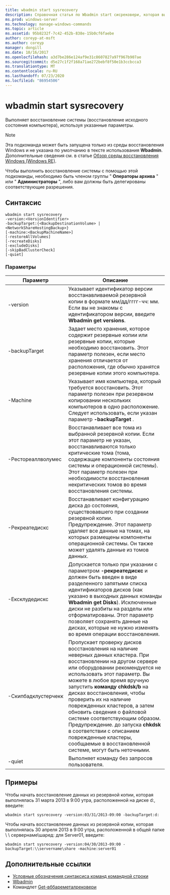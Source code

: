 ```yaml
---
title: wbadmin start sysrecovery
description: Справочная статья по Wbadmin start сисрековери, которая выполняет восстановление системы (восстановление исходного состояния компьютера) с использованием указанных параметров.
ms.prod: windows-server
ms.technology: manage-windows-commands
ms.topic: article
ms.assetid: 95b8232f-7c42-452b-838e-15b0cf6faebe
author: coreyp-at-msft
ms.author: coreyp
manager: dongill
ms.date: 10/16/2017
ms.openlocfilehash: a3d7be286e124af9e31c8607827a97f967b907ae
ms.sourcegitcommit: d5e27c1f2f168a71ae272bebf8f50e1b3ccbcca3
ms.translationtype: MT
ms.contentlocale: ru-RU
ms.lasthandoff: 07/23/2020
ms.locfileid: "86954506"
---
```

# <a name="wbadmin-start-sysrecovery"></a>wbadmin start sysrecovery



Выполняет восстановление системы (восстановление исходного состояния компьютера), используя указанные параметры.

> [!NOTE]
> Эта подкоманда может быть запущена только из среды восстановления Windows и не указана по умолчанию в тексте использования **Wbadmin**. Дополнительные сведения см. в статье [Обзор среды восстановления Windows (Windows RE)](/previous-versions/windows/it-pro/windows-8.1-and-8/hh825173(v=win.10)).

Чтобы выполнить восстановление системы с помощью этой подкоманды, необходимо быть членом группы " **Операторы архива** " или " **Администраторы** ", либо вам должны быть делегированы соответствующие разрешения.

## <a name="syntax"></a>Синтаксис

```
wbadmin start sysrecovery
-version:<VersionIdentifier>
-backupTarget:{<BackupDestinationVolume> | <NetworkShareHostingBackup>}
[-machine:<BackupMachineName>]
[-restoreAllVolumes]
[-recreateDisks]
[-excludeDisks]
[-skipBadClusterCheck]
[-quiet]
```

### <a name="parameters"></a>Параметры

|Параметр|Описание|
|---------|-----------|
|-version|Указывает идентификатор версии восстанавливаемой резервной копии в формате мм/дд/гггг-чч: мм. Если вы не знакомы с идентификатором версии, введите **Wbadmin get versions**.|
|-backupTarget|Задает место хранения, которое содержит резервные копии или резервные копии, которые необходимо восстановить. Этот параметр полезен, если место хранения отличается от расположения, где обычно хранятся резервные копии этого компьютера.|
|-Machine|Указывает имя компьютера, который требуется восстановить. Этот параметр полезен при резервном копировании нескольких компьютеров в одно расположение. Следует использовать, если указан параметр **-backupTarget** .|
|-Рестореаллволумес|Восстанавливает все тома из выбранной резервной копии. Если этот параметр не указан, восстанавливаются только критические тома (тома, содержащие компоненты состояния системы и операционной системы). Этот параметр полезен при необходимости восстановления некритических томов во время восстановления системы.|
|-Рекреатедискс|Восстанавливает конфигурацию диска до состояния, существовавшего при создании резервной копии.</br>Предупреждение. Этот параметр удаляет все данные на томах, на которых размещены компоненты операционной системы. Он также может удалять данные из томов данных.|
|-Ексклудедискс|Допускается только при указании с параметром **-рекреатедискс** и должен быть введен в виде разделенного запятыми списка идентификаторов дисков (как указано в выходных данных команды **Wbadmin get Disks**). Исключенные диски не разбиты на разделы или отформатированы. Этот параметр позволяет сохранять данные на дисках, которые не нужно изменять во время операции восстановления.|
|-Скипбадклустерчекк|Пропускает проверку дисков восстановления на наличие неверных данных кластера. При восстановлении на другом сервере или оборудовании рекомендуется не использовать этот параметр. Вы можете в любое время вручную запустить **команду chkdsk/b** на дисках восстановления, чтобы проверить их на наличие поврежденных кластеров, а затем обновить сведения о файловой системе соответствующим образом.</br>Предупреждение. до запуска **chkdsk** в соответствии с описанием поврежденные кластеры, сообщаемые в восстановленной системе, могут быть неточными.|
|-quiet|Выполняет команду без запросов пользователя.|

## <a name="examples"></a>Примеры

Чтобы начать восстановление данных из резервной копии, которая выполнялась 31 марта 2013 в 9:00 утра, расположенной на диске d:, введите:
```
wbadmin start sysrecovery -version:03/31/2013-09:00 -backupTarget:d:
```
Чтобы начать восстановление данных из резервной копии, которая выполнялась 30 апреля 2013 в 9:00 утра, расположенной в общей папке \\ \\ сервернаме\шаред: для Server01, введите:
```
wbadmin start sysrecovery -version:04/30/2013-09:00 -backupTarget:\\servername\share -machine:server01
```

## <a name="additional-references"></a>Дополнительные ссылки

- [Условные обозначения синтаксиса команд командной строки](command-line-syntax-key.md)
-   [Wbadmin](wbadmin.md)
-   Командлет [Get-вббареметалрековери](/previous-versions/windows/it-pro/windows-8.1-and-8/hh825173(v=win.10))
